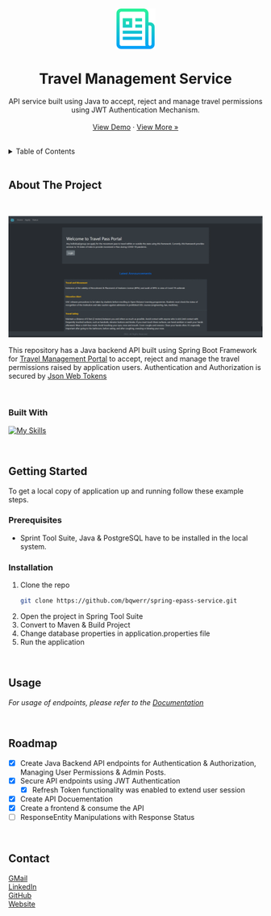 
<a name="readme-top"></a>


<!-- PROJECT LOGO -->
<br />
<div align="center">
  <a>
    <img src="images/logo.png" alt="Logo" width="80" height="80">
  </a>

<br />
<h1 align="center">Travel Management Service</h1>

  
  

  <p align="center">
    API service built using Java to accept, reject and manage travel permissions using JWT Authentication Mechanism. 
    <br />
    <br/>
    <a href="http://epass-service.herokuapp.com/api/posts/all">View Demo</a>
    <!-- · <a href="https://bqwerr.github.io">Explore the docs</a> -->
    ·
    <a href="https://github.com/bqwerr">View More »</a>
  </p>
</div>

<br />

<!-- TABLE OF CONTENTS -->
<details>
  <summary>Table of Contents</summary>
  <ol>
    <li>
      <a href="#about-the-project">About The Project</a>
      <ul>
        <li><a href="#built-with">Built With</a></li>
      </ul>
    </li>
    <li>
      <a href="#getting-started">Getting Started</a>
      <ul>
        <li><a href="#prerequisites">Prerequisites</a></li>
        <li><a href="#installation">Installation</a></li>
      </ul>
    </li>
    <li><a href="#usage">Usage</a></li>
    <li><a href="#roadmap">Roadmap</a></li>
    <!-- <li><a href="#contributing">Contributing</a></li> -->
    <!-- <li><a href="#license">License</a></li> -->
    <li><a href="#contact">Contact</a></li>
    <!-- <li><a href="#acknowledgments">Acknowledgments</a></li> -->
  </ol>
</details>


<br />

<!-- ABOUT THE PROJECT -->
## About The Project
<br />

[![Screenshots](images/gif.gif)](http://epass-portal.herokuapp.com/)

This repository has a Java backend API built using Spring Boot Framework for <a href="https://github.com/bqwerr/react-epass-portal">Travel Management Portal</a> to accept, reject and manage the travel permissions raised by application users. Authentication and Authorization is secured by <a href="https://jwt.io/">Json Web Tokens</a>

<br />



### Built With

[![My Skills](https://skillicons.dev/icons?i=java,spring,postgres,heroku,react,bootstrap&perline=3)](https://skillicons.dev)


<br />

<!-- GETTING STARTED -->
## Getting Started

To get a local copy of application up and running follow these example steps.

### Prerequisites

* Sprint Tool Suite, Java & PostgreSQL have to be installed in the local system.

### Installation

1. Clone the repo
   ```sh
   git clone https://github.com/bqwerr/spring-epass-service.git
   ```
2. Open the project in Spring Tool Suite
3. Convert to Maven & Build Project
4. Change database properties in application.properties file
4. Run the application

<br />



<!-- USAGE EXAMPLES -->
## Usage

_For usage of endpoints, please refer to the [Documentation](https://htmlpreview.github.io/?https://github.com/bqwerr/spring-epass-service/blob/master/documentation.htm)_

<br />



<!-- ROADMAP -->
## Roadmap

- [x] Create Java Backend API endpoints for Authentication & Authorization, Managing User Permissions & Admin Posts.
- [x] Secure API endpoints using JWT Authentication
    - [x] Refresh Token functionality was enabled to extend user session
- [x] Create API Docuementation
- [x] Create a frontend & consume the API
- [ ] ResponseEntity Manipulations with Response Status
<br />

<!-- See the [open issues](https://github.com/github_username/repo_name/issues) for a full list of proposed features (and known issues). -->




<!-- CONTRIBUTING -->
<!-- ## Contributing

Contributions are what make the open source community such an amazing place to learn, inspire, and create. Any contributions you make are **greatly appreciated**.

If you have a suggestion that would make this better, please fork the repo and create a pull request. You can also simply open an issue with the tag "enhancement".
Don't forget to give the project a star! Thanks again!

1. Fork the Project
2. Create your Feature Branch (`git checkout -b feature/AmazingFeature`)
3. Commit your Changes (`git commit -m 'Add some AmazingFeature'`)
4. Push to the Branch (`git push origin feature/AmazingFeature`)
5. Open a Pull Request

<br /> -->



<!-- CONTACT -->

## Contact

[GMail](gmail) \
[LinkedIn](linkedin) \
[GitHub](github) \
[Website](website) 




<!-- ACKNOWLEDGMENTS / REFERENCES -->
<!-- ## References

* []()
* []()
* []() -->


[website]: https://bqwerr.github.io
[linkedin]: https://linkedin.com/srujan-tumma
[gmail]: mailto:tummasrujan@gmail.com
[github]: https://github.com/bqwerr
